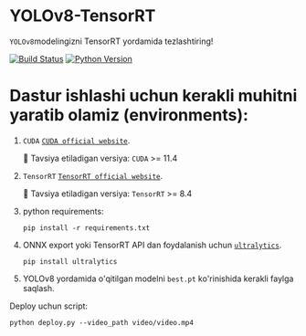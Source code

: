 # YOLOv8-TensorRT

`YOLOv8`modelingizni TensorRT yordamida tezlashtiring!


[![Build Status](https://img.shields.io/endpoint.svg?url=https%3A%2F%2Factions-badge.atrox.dev%2Fatrox%2Fsync-dotenv%2Fbadge&style=flat)](https://github.com/MisterFoziljon/Face-Detection)
[![Python Version](https://img.shields.io/badge/Python-3.8--3.10-FFD43B?logo=python)](https://github.com/MisterFoziljon/Face-Detection)


# Dastur ishlashi uchun kerakli muhitni yaratib olamiz (environments):

1. `CUDA` [`CUDA official website`](https://docs.nvidia.com/cuda/cuda-installation-guide-linux/index.html#download-the-nvidia-cuda-toolkit).

   🚀 Tavsiya etiladigan versiya: `CUDA` >= 11.4

2. `TensorRT` [`TensorRT official website`](https://developer.nvidia.com/nvidia-tensorrt-8x-download).

   🚀 Tavsiya etiladigan versiya: `TensorRT` >= 8.4

3. python requirements:

   ``` shell
   pip install -r requirements.txt
   ```

4. ONNX export yoki TensorRT API dan foydalanish uchun  [`ultralytics`](https://github.com/ultralytics/ultralytics).

   ``` shell
   pip install ultralytics
   ```

5. YOLOv8 yordamida o'qitilgan modelni `best.pt` ko'rinishida kerakli faylga saqlash.


Deploy uchun script:

``` shell
python deploy.py --video_path video/video.mp4
```
